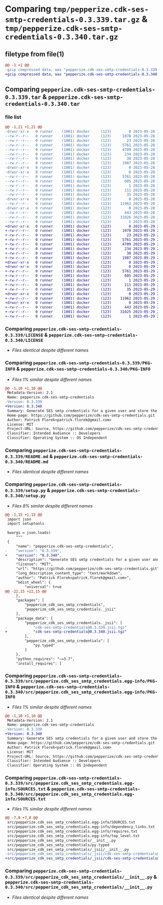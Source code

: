 # Comparing `tmp/pepperize.cdk-ses-smtp-credentials-0.3.339.tar.gz` & `tmp/pepperize.cdk-ses-smtp-credentials-0.3.340.tar.gz`

## filetype from file(1)

```diff
@@ -1 +1 @@
-gzip compressed data, was "pepperize.cdk-ses-smtp-credentials-0.3.339.tar", last modified: Sun May 28 10:35:01 2023, max compression
+gzip compressed data, was "pepperize.cdk-ses-smtp-credentials-0.3.340.tar", last modified: Mon May 29 23:09:54 2023, max compression
```

## Comparing `pepperize.cdk-ses-smtp-credentials-0.3.339.tar` & `pepperize.cdk-ses-smtp-credentials-0.3.340.tar`

### file list

```diff
@@ -1,21 +1,21 @@
-drwxr-xr-x   0 runner    (1001) docker     (123)        0 2023-05-28 10:35:01.426622 pepperize.cdk-ses-smtp-credentials-0.3.339/
--rw-r--r--   0 runner    (1001) docker     (123)     1078 2023-05-28 10:34:50.000000 pepperize.cdk-ses-smtp-credentials-0.3.339/LICENSE
--rw-r--r--   0 runner    (1001) docker     (123)       23 2023-05-28 10:34:50.000000 pepperize.cdk-ses-smtp-credentials-0.3.339/MANIFEST.in
--rw-r--r--   0 runner    (1001) docker     (123)     5761 2023-05-28 10:35:01.426622 pepperize.cdk-ses-smtp-credentials-0.3.339/PKG-INFO
--rw-r--r--   0 runner    (1001) docker     (123)     4709 2023-05-28 10:34:50.000000 pepperize.cdk-ses-smtp-credentials-0.3.339/README.md
--rw-r--r--   0 runner    (1001) docker     (123)      234 2023-05-28 10:34:50.000000 pepperize.cdk-ses-smtp-credentials-0.3.339/pyproject.toml
--rw-r--r--   0 runner    (1001) docker     (123)       38 2023-05-28 10:35:01.426622 pepperize.cdk-ses-smtp-credentials-0.3.339/setup.cfg
--rw-r--r--   0 runner    (1001) docker     (123)     1987 2023-05-28 10:34:50.000000 pepperize.cdk-ses-smtp-credentials-0.3.339/setup.py
-drwxr-xr-x   0 runner    (1001) docker     (123)        0 2023-05-28 10:35:01.426622 pepperize.cdk-ses-smtp-credentials-0.3.339/src/
-drwxr-xr-x   0 runner    (1001) docker     (123)        0 2023-05-28 10:35:01.426622 pepperize.cdk-ses-smtp-credentials-0.3.339/src/pepperize.cdk_ses_smtp_credentials.egg-info/
--rw-r--r--   0 runner    (1001) docker     (123)     5761 2023-05-28 10:35:01.000000 pepperize.cdk-ses-smtp-credentials-0.3.339/src/pepperize.cdk_ses_smtp_credentials.egg-info/PKG-INFO
--rw-r--r--   0 runner    (1001) docker     (123)      605 2023-05-28 10:35:01.000000 pepperize.cdk-ses-smtp-credentials-0.3.339/src/pepperize.cdk_ses_smtp_credentials.egg-info/SOURCES.txt
--rw-r--r--   0 runner    (1001) docker     (123)        1 2023-05-28 10:35:01.000000 pepperize.cdk-ses-smtp-credentials-0.3.339/src/pepperize.cdk_ses_smtp_credentials.egg-info/dependency_links.txt
--rw-r--r--   0 runner    (1001) docker     (123)      111 2023-05-28 10:35:01.000000 pepperize.cdk-ses-smtp-credentials-0.3.339/src/pepperize.cdk_ses_smtp_credentials.egg-info/requires.txt
--rw-r--r--   0 runner    (1001) docker     (123)       35 2023-05-28 10:35:01.000000 pepperize.cdk-ses-smtp-credentials-0.3.339/src/pepperize.cdk_ses_smtp_credentials.egg-info/top_level.txt
-drwxr-xr-x   0 runner    (1001) docker     (123)        0 2023-05-28 10:35:01.426622 pepperize.cdk-ses-smtp-credentials-0.3.339/src/pepperize_cdk_ses_smtp_credentials/
--rw-r--r--   0 runner    (1001) docker     (123)    11962 2023-05-28 10:34:50.000000 pepperize.cdk-ses-smtp-credentials-0.3.339/src/pepperize_cdk_ses_smtp_credentials/__init__.py
-drwxr-xr-x   0 runner    (1001) docker     (123)        0 2023-05-28 10:35:01.426622 pepperize.cdk-ses-smtp-credentials-0.3.339/src/pepperize_cdk_ses_smtp_credentials/_jsii/
--rw-r--r--   0 runner    (1001) docker     (123)      443 2023-05-28 10:34:50.000000 pepperize.cdk-ses-smtp-credentials-0.3.339/src/pepperize_cdk_ses_smtp_credentials/_jsii/__init__.py
--rw-r--r--   0 runner    (1001) docker     (123)    31026 2023-05-28 10:34:50.000000 pepperize.cdk-ses-smtp-credentials-0.3.339/src/pepperize_cdk_ses_smtp_credentials/_jsii/cdk-ses-smtp-credentials@0.3.339.jsii.tgz
--rw-r--r--   0 runner    (1001) docker     (123)        1 2023-05-28 10:34:50.000000 pepperize.cdk-ses-smtp-credentials-0.3.339/src/pepperize_cdk_ses_smtp_credentials/py.typed
+drwxr-xr-x   0 runner    (1001) docker     (123)        0 2023-05-29 23:09:54.422160 pepperize.cdk-ses-smtp-credentials-0.3.340/
+-rw-r--r--   0 runner    (1001) docker     (123)     1078 2023-05-29 23:09:37.000000 pepperize.cdk-ses-smtp-credentials-0.3.340/LICENSE
+-rw-r--r--   0 runner    (1001) docker     (123)       23 2023-05-29 23:09:37.000000 pepperize.cdk-ses-smtp-credentials-0.3.340/MANIFEST.in
+-rw-r--r--   0 runner    (1001) docker     (123)     5761 2023-05-29 23:09:54.422160 pepperize.cdk-ses-smtp-credentials-0.3.340/PKG-INFO
+-rw-r--r--   0 runner    (1001) docker     (123)     4709 2023-05-29 23:09:37.000000 pepperize.cdk-ses-smtp-credentials-0.3.340/README.md
+-rw-r--r--   0 runner    (1001) docker     (123)      234 2023-05-29 23:09:37.000000 pepperize.cdk-ses-smtp-credentials-0.3.340/pyproject.toml
+-rw-r--r--   0 runner    (1001) docker     (123)       38 2023-05-29 23:09:54.422160 pepperize.cdk-ses-smtp-credentials-0.3.340/setup.cfg
+-rw-r--r--   0 runner    (1001) docker     (123)     1987 2023-05-29 23:09:37.000000 pepperize.cdk-ses-smtp-credentials-0.3.340/setup.py
+drwxr-xr-x   0 runner    (1001) docker     (123)        0 2023-05-29 23:09:54.418161 pepperize.cdk-ses-smtp-credentials-0.3.340/src/
+drwxr-xr-x   0 runner    (1001) docker     (123)        0 2023-05-29 23:09:54.418161 pepperize.cdk-ses-smtp-credentials-0.3.340/src/pepperize.cdk_ses_smtp_credentials.egg-info/
+-rw-r--r--   0 runner    (1001) docker     (123)     5761 2023-05-29 23:09:54.000000 pepperize.cdk-ses-smtp-credentials-0.3.340/src/pepperize.cdk_ses_smtp_credentials.egg-info/PKG-INFO
+-rw-r--r--   0 runner    (1001) docker     (123)      605 2023-05-29 23:09:54.000000 pepperize.cdk-ses-smtp-credentials-0.3.340/src/pepperize.cdk_ses_smtp_credentials.egg-info/SOURCES.txt
+-rw-r--r--   0 runner    (1001) docker     (123)        1 2023-05-29 23:09:54.000000 pepperize.cdk-ses-smtp-credentials-0.3.340/src/pepperize.cdk_ses_smtp_credentials.egg-info/dependency_links.txt
+-rw-r--r--   0 runner    (1001) docker     (123)      111 2023-05-29 23:09:54.000000 pepperize.cdk-ses-smtp-credentials-0.3.340/src/pepperize.cdk_ses_smtp_credentials.egg-info/requires.txt
+-rw-r--r--   0 runner    (1001) docker     (123)       35 2023-05-29 23:09:54.000000 pepperize.cdk-ses-smtp-credentials-0.3.340/src/pepperize.cdk_ses_smtp_credentials.egg-info/top_level.txt
+drwxr-xr-x   0 runner    (1001) docker     (123)        0 2023-05-29 23:09:54.422160 pepperize.cdk-ses-smtp-credentials-0.3.340/src/pepperize_cdk_ses_smtp_credentials/
+-rw-r--r--   0 runner    (1001) docker     (123)    11962 2023-05-29 23:09:37.000000 pepperize.cdk-ses-smtp-credentials-0.3.340/src/pepperize_cdk_ses_smtp_credentials/__init__.py
+drwxr-xr-x   0 runner    (1001) docker     (123)        0 2023-05-29 23:09:54.422160 pepperize.cdk-ses-smtp-credentials-0.3.340/src/pepperize_cdk_ses_smtp_credentials/_jsii/
+-rw-r--r--   0 runner    (1001) docker     (123)      443 2023-05-29 23:09:37.000000 pepperize.cdk-ses-smtp-credentials-0.3.340/src/pepperize_cdk_ses_smtp_credentials/_jsii/__init__.py
+-rw-r--r--   0 runner    (1001) docker     (123)    31025 2023-05-29 23:09:37.000000 pepperize.cdk-ses-smtp-credentials-0.3.340/src/pepperize_cdk_ses_smtp_credentials/_jsii/cdk-ses-smtp-credentials@0.3.340.jsii.tgz
+-rw-r--r--   0 runner    (1001) docker     (123)        1 2023-05-29 23:09:37.000000 pepperize.cdk-ses-smtp-credentials-0.3.340/src/pepperize_cdk_ses_smtp_credentials/py.typed
```

### Comparing `pepperize.cdk-ses-smtp-credentials-0.3.339/LICENSE` & `pepperize.cdk-ses-smtp-credentials-0.3.340/LICENSE`

 * *Files identical despite different names*

### Comparing `pepperize.cdk-ses-smtp-credentials-0.3.339/PKG-INFO` & `pepperize.cdk-ses-smtp-credentials-0.3.340/PKG-INFO`

 * *Files 1% similar despite different names*

```diff
@@ -1,10 +1,10 @@
 Metadata-Version: 2.1
 Name: pepperize.cdk-ses-smtp-credentials
-Version: 0.3.339
+Version: 0.3.340
 Summary: Generate SES smtp credentials for a given user and store the credentials in a SecretsManager Secret.
 Home-page: https://github.com/pepperize/cdk-ses-smtp-credentials.git
 Author: Patrick Florek<patrick.florek@gmail.com>
 License: MIT
 Project-URL: Source, https://github.com/pepperize/cdk-ses-smtp-credentials.git
 Classifier: Intended Audience :: Developers
 Classifier: Operating System :: OS Independent
```

### Comparing `pepperize.cdk-ses-smtp-credentials-0.3.339/README.md` & `pepperize.cdk-ses-smtp-credentials-0.3.340/README.md`

 * *Files identical despite different names*

### Comparing `pepperize.cdk-ses-smtp-credentials-0.3.339/setup.py` & `pepperize.cdk-ses-smtp-credentials-0.3.340/setup.py`

 * *Files 8% similar despite different names*

```diff
@@ -1,15 +1,15 @@
 import json
 import setuptools
 
 kwargs = json.loads(
     """
 {
     "name": "pepperize.cdk-ses-smtp-credentials",
-    "version": "0.3.339",
+    "version": "0.3.340",
     "description": "Generate SES smtp credentials for a given user and store the credentials in a SecretsManager Secret.",
     "license": "MIT",
     "url": "https://github.com/pepperize/cdk-ses-smtp-credentials.git",
     "long_description_content_type": "text/markdown",
     "author": "Patrick Florek<patrick.florek@gmail.com>",
     "bdist_wheel": {
         "universal": true
@@ -22,15 +22,15 @@
     },
     "packages": [
         "pepperize_cdk_ses_smtp_credentials",
         "pepperize_cdk_ses_smtp_credentials._jsii"
     ],
     "package_data": {
         "pepperize_cdk_ses_smtp_credentials._jsii": [
-            "cdk-ses-smtp-credentials@0.3.339.jsii.tgz"
+            "cdk-ses-smtp-credentials@0.3.340.jsii.tgz"
         ],
         "pepperize_cdk_ses_smtp_credentials": [
             "py.typed"
         ]
     },
     "python_requires": "~=3.7",
     "install_requires": [
```

### Comparing `pepperize.cdk-ses-smtp-credentials-0.3.339/src/pepperize.cdk_ses_smtp_credentials.egg-info/PKG-INFO` & `pepperize.cdk-ses-smtp-credentials-0.3.340/src/pepperize.cdk_ses_smtp_credentials.egg-info/PKG-INFO`

 * *Files 1% similar despite different names*

```diff
@@ -1,10 +1,10 @@
 Metadata-Version: 2.1
 Name: pepperize.cdk-ses-smtp-credentials
-Version: 0.3.339
+Version: 0.3.340
 Summary: Generate SES smtp credentials for a given user and store the credentials in a SecretsManager Secret.
 Home-page: https://github.com/pepperize/cdk-ses-smtp-credentials.git
 Author: Patrick Florek<patrick.florek@gmail.com>
 License: MIT
 Project-URL: Source, https://github.com/pepperize/cdk-ses-smtp-credentials.git
 Classifier: Intended Audience :: Developers
 Classifier: Operating System :: OS Independent
```

### Comparing `pepperize.cdk-ses-smtp-credentials-0.3.339/src/pepperize.cdk_ses_smtp_credentials.egg-info/SOURCES.txt` & `pepperize.cdk-ses-smtp-credentials-0.3.340/src/pepperize.cdk_ses_smtp_credentials.egg-info/SOURCES.txt`

 * *Files 1% similar despite different names*

```diff
@@ -7,8 +7,8 @@
 src/pepperize.cdk_ses_smtp_credentials.egg-info/SOURCES.txt
 src/pepperize.cdk_ses_smtp_credentials.egg-info/dependency_links.txt
 src/pepperize.cdk_ses_smtp_credentials.egg-info/requires.txt
 src/pepperize.cdk_ses_smtp_credentials.egg-info/top_level.txt
 src/pepperize_cdk_ses_smtp_credentials/__init__.py
 src/pepperize_cdk_ses_smtp_credentials/py.typed
 src/pepperize_cdk_ses_smtp_credentials/_jsii/__init__.py
-src/pepperize_cdk_ses_smtp_credentials/_jsii/cdk-ses-smtp-credentials@0.3.339.jsii.tgz
+src/pepperize_cdk_ses_smtp_credentials/_jsii/cdk-ses-smtp-credentials@0.3.340.jsii.tgz
```

### Comparing `pepperize.cdk-ses-smtp-credentials-0.3.339/src/pepperize_cdk_ses_smtp_credentials/__init__.py` & `pepperize.cdk-ses-smtp-credentials-0.3.340/src/pepperize_cdk_ses_smtp_credentials/__init__.py`

 * *Files identical despite different names*


